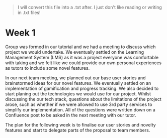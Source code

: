 > I will convert this file into a .txt after. I just don't like reading or writing in .txt files!

# Week 1

Group was formed in our tutorial and we had a meeting to discuss which project we would undertake. We eventually settled on the Learning Management System (LMS) as it was a project everyone was comfortable with taking and we felt like we could provide our own personal experiences as tutors to include some novel features.

In our next team meeting, we planned out our base user stories and brainstormed ideas for our novel features. We eventually settled on an implementation of gamification and progress tracking. We also decided to start planing out the technologies we would use for our project. Whilst discussing the our tech stack, questions about the limitations of the project arose, such as whether if we were allowed to use 3rd party services to simplify our implementation. All of the questions were written down on a Confluence post to be asked in the next meeting with our tutor.

The plan for the following week is to finalise our user stories and novelty features and start to delegate parts of the proposal to team members.
